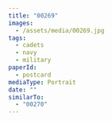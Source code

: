 ```yaml
---
title: "00269"
images:
  - /assets/media/00269.jpg
tags:
  - cadets
  - navy
  - military
paperId:
  - postcard
mediaType: Portrait
date: ""
similarTo:
  - "00270"
---
```

